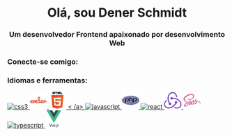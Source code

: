 <h1 align="center">Olá, sou Dener Schmidt</h1>
<h3 align="center">Um desenvolvedor Frontend apaixonado por desenvolvimento Web</h3>

<h3 align="left">Conecte-se comigo:</ h3>
<p align="left">
</p>

<h3 align="left">Idiomas e ferramentas:</h3>
<p align="left"> <a href="https://www.w3schools.com/css/" target="_blank" rel="noreferrer"> <img src="https://raw.githubusercontent. com/devicons/devicon/master/icons/css3/css3-original-wordmark.svg" alt="css3" width="40" height="40"/> </a> <a href="https:// emberjs.com/" target="_blank" rel="noreferrer"> <img src="https://raw.githubusercontent.com/devicons/devicon/master/icons/ember/ember-original-wordmark.svg" alt ="ember" width="40" height="40"/> </a> <a href="https://www.w3.org/html/" target="_blank" rel="noreferrer"> <img src="https://raw.githubusercontent.com/devicons/devicon/master/icons/html5/html5-original-wordmark.svg" alt="html5" width="40" height="40"/> < /a> <a href="https://developer.mozilla.org/en-US/docs/Web/JavaScript" target="_blank" rel="noreferrer"> <img src="https://raw. githubusercontent.com/devicons/devicon/master/icons/javascript/javascript-original.svg" alt="javascript" width="40" height="40"/> </a> <a href="https:// www.php.net" target="_blank" rel="noreferrer"> <img src="https://raw.githubusercontent.com/devicons/devicon/master/icons/php/php-original.svg" alt= "php" largura="40" height="40"/> </a> <a href="https://reactjs.org/" target="_blank" rel="noreferrer"> <img src="https://raw.githubusercontent .com/devicons/devicon/master/icons/react/react-original-wordmark.svg" alt="react" width="40" height="40"/> </a> <a href="https:/ /redux.js.org" target="_blank" rel="noreferrer"> <img src="https://raw.githubusercontent.com/devicons/devicon/master/icons/redux/redux-original.svg" alt ="redux" width="40" height="40"/> </a> <a href="https://sass-lang.com" target="_blank" rel="noreferrer"> <img src="https://raw.githubusercontent.com/devicons/devicon/master/icons/sass/sass-original.svg" alt="sass" width="40" height="40"/> </a > <a href="https://www.typescriptlang.org/" target="_blank" rel="noreferrer"> <img src="https://raw.githubusercontent.com/devicons/devicon/master/icons /typescript/typescript-original.svg" alt="typescript" width="40" height="40"/> </a> <a href="https://vuejs.org/" target="_blank" rel ="noreferrer"> <img src="https://raw.githubusercontent.com/devicons/devicon/master/icons/vuejs/vuejs-original-wordmark.svg" alt="vuejs" width="40" height= "40"/> </a> </p>
